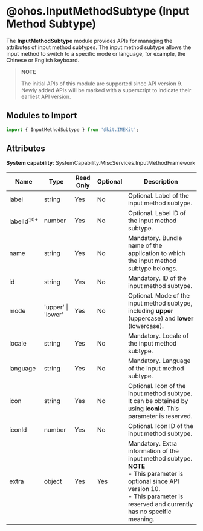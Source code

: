 # @ohos.InputMethodSubtype (Input Method Subtype)

The **InputMethodSubtype** module provides APIs for managing the attributes of input method subtypes. The input method subtype allows the input method to switch to a specific mode or language, for example, the Chinese or English keyboard.

> **NOTE**
>
>The initial APIs of this module are supported since API version 9. Newly added APIs will be marked with a superscript to indicate their earliest API version.

## Modules to Import

```ts
import { InputMethodSubtype } from '@kit.IMEKit';
```

## Attributes

 

**System capability**: SystemCapability.MiscServices.InputMethodFramework

| Name| Type| Read Only| Optional| Description|
| -------- | -------- | -------- | -------- | -------- |
| label | string | Yes| No| Optional. Label of the input method subtype.|
| labelId<sup>10+</sup> | number | Yes| No| Optional. Label ID of the input method subtype.|
| name | string | Yes| No| Mandatory. Bundle name of the application to which the input method subtype belongs.|
| id | string | Yes| No| Mandatory. ID of the input method subtype.|
| mode | 'upper' \| 'lower' | Yes| No| Optional. Mode of the input method subtype, including **upper** (uppercase) and **lower** (lowercase).|
| locale | string | Yes| No| Mandatory. Locale of the input method subtype.|
| language | string | Yes| No| Mandatory. Language of the input method subtype.|
| icon | string | Yes| No| Optional. Icon of the input method subtype. It can be obtained by using **iconId**. This parameter is reserved.|
| iconId | number | Yes| No| Optional. Icon ID of the input method subtype.|
| extra | object | Yes| Yes| Mandatory. Extra information of the input method subtype.<br>**NOTE**<br>- This parameter is optional since API version 10.<br>- This parameter is reserved and currently has no specific meaning.|

